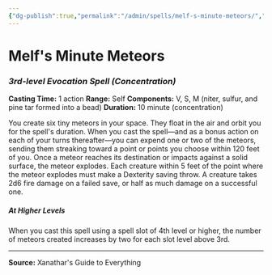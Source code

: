 ```yaml
---
{"dg-publish":true,"permalink":"/admin/spells/melf-s-minute-meteors/","hide":true,"updated":"2025-08-05T19:49:54.745+01:00"}
---
```


# Melf's Minute Meteors
### *3rd-level Evocation Spell* *(Concentration)*
**Casting Time:** 1 action
**Range:** Self
**Components:** V, S, M (niter, sulfur, and pine tar formed into a bead)
**Duration:** 10 minute (concentration)

You create six tiny meteors in your space. They float in the air and orbit you for the spell's duration. When you cast the spell—and as a bonus action on each of your turns thereafter—you can expend one or two of the meteors, sending them streaking toward a point or points you choose within 120 feet of you. Once a meteor reaches its destination or impacts against a solid surface, the meteor explodes. Each creature within 5 feet of the point where the meteor explodes must make a Dexterity saving throw. A creature takes 2d6 fire damage on a failed save, or half as much damage on a successful one.

##### At Higher Levels
When you cast this spell using a spell slot of 4th level or higher, the number of meteors created increases by two for each slot level above 3rd.

---
**Source:** Xanathar's Guide to Everything